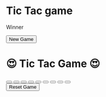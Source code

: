 # Tic Tac game 
<!DOCTYPE html>
<html lang="en">
<head>
    <meta charset="UTF-8">
    <meta name="viewport" content="width=device-width, initial-scale=1.0">
    <title>Tic Tac Game</title>
    <link rel="stylesheet" href="style.css">
</head>
<body>
    <div class="mssg-container hide">
        <p id="mssg">Winner</p>
        <button id="mssg-btn">New Game</button>
    </div>
    <main>
        <h1> 😍 Tic Tac Game 😍</h1>
     <div class="container">
        <div class="game">
            <button class="box"></button>
            <button class="box"></button>
            <button class="box"></button>
            <button class="box"></button>
            <button class="box"></button>
            <button class="box"></button>
            <button class="box"></button>
            <button class="box"></button>
            <button class="box"></button>        
        </div>
     </div>
     <button id="btn">Reset Game</button>
    </main>
    <script src="app.js"></script>
</body>
</html>

